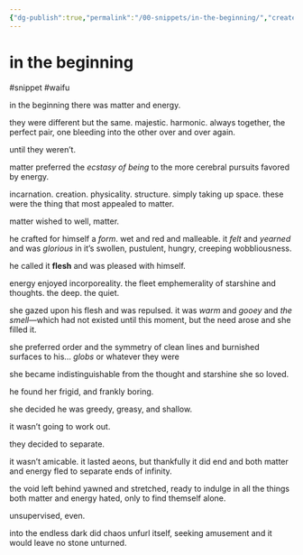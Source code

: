 ```yaml
---
{"dg-publish":true,"permalink":"/00-snippets/in-the-beginning/","created":"2024-12-05T15:36:32.000-06:00","updated":"2024-12-05T15:39:10.000-06:00"}
---
```


# in the beginning
#snippet #waifu

in the beginning there was matter and energy.

they were different but the same. majestic. harmonic. always together, the perfect pair, one bleeding into the other over and over again.

until they weren’t.

matter preferred the *ecstasy of being* to the more cerebral pursuits favored by energy. 

incarnation. creation. physicality. structure. simply taking up space. these were the thing that most appealed to matter.

matter wished to well, matter.

he crafted for himself a *form*. wet and red and malleable. it *felt* and *yearned* and was *glorious* in it’s swollen, pustulent, hungry, creeping wobbliousness.

he called it **flesh** and was pleased with himself.

energy enjoyed incorporeality. the fleet emphemerality of starshine and thoughts. the deep. the quiet.

she gazed upon his flesh and was repulsed. it was *warm* and *gooey* and *the smell*—which had not existed until this moment, but the need arose and she filled it.

she preferred order and the symmetry of clean lines and burnished surfaces to his… *globs* or whatever they were

she became indistinguishable from the thought and starshine she so loved.

he found her frigid, and frankly boring.

she decided he was greedy, greasy, and shallow.

it wasn’t going to work out.

they decided to separate. 

it wasn’t amicable. it lasted aeons, but thankfully it did end and both matter and energy fled to separate ends of infinity.

the void left behind yawned and stretched, ready to indulge in all the things both matter and energy hated, only to find themself alone. 

unsupervised, even.

into the endless dark did chaos unfurl itself, seeking amusement and it would leave no stone unturned.